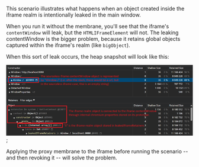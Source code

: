 This scenario illustrates what happens when an object created inside the iframe realm is intentionally leaked in the main window.

When you run it without the membrane, you'll see that the iframe's `contentWindow` will leak, but the `HTMLIFrameElement` will not. The leaking contentWindow is the bigger problem, because it retains global objects captured within the iframe's realm (like `bigObject`).

When this sort of leak occurs, the heap snapshot will look like this:

![Heap Snapshot](./scenarios/1-leak-iframe-object/heap-snapshot.png);

Applying the proxy membrane to the iframe before running the scenario -- and then revoking it -- will solve the problem. 

